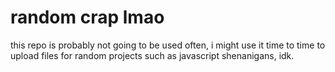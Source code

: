 # random crap lmao
this repo is probably not going to be used often, i might use it time to time to upload files for random projects such as javascript shenanigans, idk.
